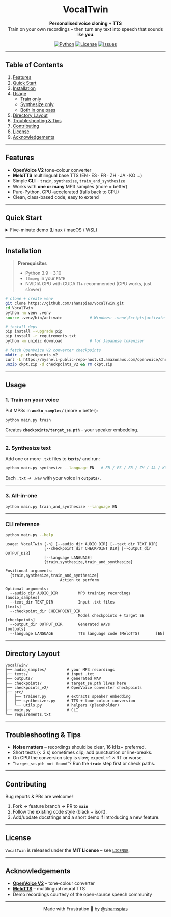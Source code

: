 <div align="center">

# VocalTwin

**Personalised voice cloning&nbsp;+&nbsp;TTS**  
Train on your own recordings – then turn any text into speech that sounds like **you**.

[![Python](https://img.shields.io/badge/python-3.9--3.11-blue?logo=python&logoColor=white)](https://www.python.org/)
[![License](https://img.shields.io/badge/license-MIT-green.svg)](#license)
[![Issues](https://img.shields.io/github/issues/shamspias/VocalTwin.svg?color=critical)](https://github.com/shamspias/VocalTwin/issues)

</div>

---

## Table of Contents

1. [Features](#features)  
2. [Quick Start](#quick-start)  
3. [Installation](#installation)  
4. [Usage](#usage)  
   - [Train only](#1-train-on-your-voice)  
   - [Synthesize only](#2-synthesize-text)  
   - [Both in one pass](#3-all-in-one)  
5. [Directory Layout](#directory-layout)  
6. [Troubleshooting & Tips](#troubleshooting--tips)  
7. [Contributing](#contributing)  
8. [License](#license)  
9. [Acknowledgements](#acknowledgements)

---

## Features

- **OpenVoice V2** tone-colour converter  
- **MeloTTS** multilingual base TTS (EN · ES · FR · ZH · JA · KO …)  
- Simple **CLI** – `train`, `synthesize`, `train_and_synthesize`  
- Works with **one or many** MP3 samples (more = better)  
- Pure-Python, GPU-accelerated (falls back to CPU)  
- Clean, class-based code; easy to extend

---

## Quick Start

<details>
<summary>Five-minute demo (Linux / macOS / WSL)</summary>

```bash
git clone https://github.com/shamspias/VocalTwin.git
cd VocalTwin
python -m venv .venv && source .venv/bin/activate        # Windows: .venv\Scripts\activate
pip install -r requirements.txt
python -m unidic download                                # one-time

# download OpenVoice V2 checkpoints (~600 MB)
curl -L https://myshell-public-repo-host.s3.amazonaws.com/openvoice/checkpoints_v2_0417.zip -o ckpt.zip
unzip ckpt.zip -d checkpoints_v2 && rm ckpt.zip

# drop a few clean MP3s into audio_samples/  (≈30-60 s total audio)
# create texts/hello.txt with some text

python main.py train_and_synthesize --language EN
# → outputs/hello.wav  (your voice!)
```

</details>

---

## Installation

> **Prerequisites**
>
> * Python 3.9 – 3.10
> * `ffmpeg` in your `PATH`
> * NVIDIA GPU with CUDA 11+ recommended (CPU works, just slower)

```bash
# clone + create venv
git clone https://github.com/shamspias/VocalTwin.git
cd VocalTwin
python -m venv .venv
source .venv/bin/activate            # Windows: .venv\Scripts\activate

# install deps
pip install --upgrade pip
pip install -r requirements.txt
python -m unidic download            # for Japanese tokeniser

# fetch OpenVoice V2 converter checkpoints
mkdir -p checkpoints_v2
curl -L https://myshell-public-repo-host.s3.amazonaws.com/openvoice/checkpoints_v2_0417.zip -o ckpt.zip
unzip ckpt.zip -d checkpoints_v2 && rm ckpt.zip
```

---

## Usage

### 1. Train on your voice

Put MP3s in **`audio_samples/`** (more = better):

```bash
python main.py train
```

Creates **`checkpoints/target_se.pth`** – your speaker embedding.

---

### 2. Synthesize text

Add one or more `.txt` files to **`texts/`** and run:

```bash
python main.py synthesize --language EN   # EN / ES / FR / ZH / JA / KO
```

Each `.txt` → `.wav` with your voice in **`outputs/`**.

---

### 3. All-in-one

```bash
python main.py train_and_synthesize --language EN
```

---

### CLI reference

```bash
python main.py --help
```

```
usage: VocalTwin [-h] [--audio_dir AUDIO_DIR] [--text_dir TEXT_DIR]
                 [--checkpoint_dir CHECKPOINT_DIR] [--output_dir OUTPUT_DIR]
                 [--language LANGUAGE]
                 {train,synthesize,train_and_synthesize}

Positional arguments:
  {train,synthesize,train_and_synthesize}
                        Action to perform

Optional arguments:
  --audio_dir AUDIO_DIR         MP3 training recordings           [audio_samples]
  --text_dir TEXT_DIR           Input .txt files                  [texts]
  --checkpoint_dir CHECKPOINT_DIR
                                Model checkpoints + target SE     [checkpoints]
  --output_dir OUTPUT_DIR       Generated WAVs                    [outputs]
  --language LANGUAGE           TTS language code (MeloTTS)       [EN]
```

---

## Directory Layout

```
VocalTwin/
├── audio_samples/         # your MP3 recordings
├── texts/                 # input .txt
├── outputs/               # generated WAV
├── checkpoints/           # target_se.pth lives here
├── checkpoints_v2/        # OpenVoice converter checkpoints
├── src/
│   ├── trainer.py         # extracts speaker embedding
│   ├── synthesizer.py     # TTS + tone-colour conversion
│   └── utils.py           # helpers (placeholder)
├── main.py                # CLI
└── requirements.txt
```

---

## Troubleshooting & Tips

* **Noise matters** – recordings should be clear, 16 kHz+ preferred.
* Short texts (< 3 s) sometimes clip; add punctuation or line-breaks.
* On CPU the conversion step is slow; expect \~1 × RT or worse.
* “`target_se.pth not found`”? Run the **`train`** step first or check paths.

---

## Contributing

Bug reports & PRs are welcome!

1. Fork → feature branch → PR to **`main`**
2. Follow the existing code style (black + isort).
3. Add/update docstrings and a short demo if introducing a new feature.

---

## License

`VocalTwin` is released under the **MIT License** – see [`LICENSE`](LICENSE).

---

## Acknowledgements

* **[OpenVoice V2](https://github.com/myshell-ai/OpenVoice)** – tone-colour converter
* **[MeloTTS](https://github.com/myshell-ai/MeloTTS)** – multilingual neural TTS
* Demo recordings courtesy of the open-source speech community

---

<p align="center">Made with Frustration 🫤 by <a href="https://github.com/shamspias">@shamspias</a></p>
